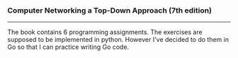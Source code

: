 ### Computer Networking a Top-Down Approach (7th edition)

---

The book contains 6 programming assignments. The exercises are supposed to be implemented
in python. However I've decided to do them in Go so that I can practice writing Go code.
